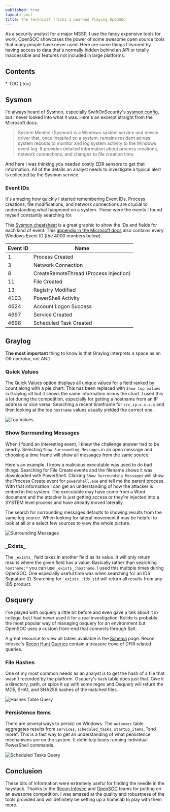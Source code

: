 ```yaml
---
published: true
layout: post
title: The Technical Tricks I Learned Playing OpenSOC
---
```


As a security analyst for a major MSSP, I use the fancy expensive tools for work. OpenSOC showcases the power of some awesome open source tools that many people have never used. Here are some things I learned by having access to data that's normally hidden behind an API or totally inaccessible and features not included in large platforms.

<h2>Contents</h2>
* TOC
{:toc}

## Sysmon

I'd always heard of Sysmon, especially SwiftOnSecurity's [sysmon config](https://github.com/SwiftOnSecurity/sysmon-config), but I never looked into what it was. Here's an excerpt straight from the Microsoft docs.

> System Monitor (Sysmon) is a Windows system service and device driver that, once installed on a system, remains resident across system reboots to monitor and log system activity to the Windows event log. It provides detailed information about process creations, network connections, and changes to file creation time.

And here I was thinking you needed costly EDR sensors to get that information. All of the details an analyst needs to investigate a typical alert is collected by the Sysmon service. 

### Event IDs

It's amazing how quickly I started remembering Event IDs. Process creations, file modifications, and network connections are crucial to understanding what happened on a system. These were the events I found myself constantly searching for.

This [Sysmon cheatsheet](https://github.com/olafhartong/sysmon-cheatsheet) is a great graphic to show the IDs and fields for each kind of event. This [appendix in the Microsoft docs](https://docs.microsoft.com/en-us/windows-server/identity/ad-ds/plan/appendix-l--events-to-monitor) also contains every Windows Event ID (the 4000 numbers below).

| Event ID   | Name                                   |
|------|----------------------------------------|
| 1    | Process Created                        |
| 3    | Network Connection                     |
| 8    | CreateRemoteThread (Process Injection) |
| 11   | File Created                           |
| 13   | Registry Modified                      |
| 4103 | PowerShell Activity                    |
| 4624 | Account Logon Success                  |
| 4697 | Service Created                        |
| 4698 | Scheduled Task Created                 |

## Graylog

**The most important** thing to know is that Graylog interprets a space as an OR operator, not AND. 

### Quick Values

The Quick Values option displays all unique values for a field ranked by count along with a pie chart. This has been replaced with `Show top values` in Graylog v3 but it shows the same information minus the chart. I used this a lot during the competition, especially for getting a hostname from an IP address or vice versa. Searching a recent timeframe for `src_ip:x.x.x.x` and then looking at the top `hostname` values usually yielded the correct one.

![Top Values]({{site.baseurl}}/images/Technical-Tricks-OpenSOC/top-values.png)

### Show Surrounding Messages

When I found an interesting event, I knew the challenge answer had to be nearby. Selecting `Show Surrounding Messages` in an open message and choosing a time frame will show all messages from the same source.

Here's an example. I know a malicious executable was used to do bad things. Searching for File Create events and the filename shows it was downloaded with PowerShell. Clicking `Show Surrounding Messages`  will show the Process Create event for `powershell.exe` and tell me the parent process. With that information I can get an understanding of how the attacker is embed in the system. The executable may have come from a Word document and the attacker is just getting access or they're injected into a SYSTEM level process and have already moved laterally.

The search for surrounding messages defaults to showing results from the same log source. When looking for lateral movement it may be helpful to look at all or a select few sources to view the whole picture.

![Surrounding Messages]({{site.baseurl}}/images/Technical-Tricks-OpenSOC/surrounding-messages.png)

### \_Exists_

The `_exists_` field takes in another field as its value. It will only return results where the given field has a value. Basically rather than searching `hostname:*` you can use `_exists_:hostname`. I used this multiple times during OpenSOC. One especially useful time was when searching for an IDS Signature ID. Searching for `_exists_:ids_sid` will return all results from any IDS product.

## Osquery

I've played with osquery a little bit before and even gave a talk about it in college, but I had never used it for a real investigation. Kolide is probably the most popular way of managing osquery for an environment but OpenSOC uses a custom front-end that connects through Salt.

A great resource to view all tables available is the [Schema](https://osquery.io/schema) page. Recon Infosec's [Recon Hunt Queries](https://rhq.reconinfosec.com) contain a treasure trove of DFIR related queries.

### File Hashes

One of my most common needs as an analyst is to get the hash of a file that wasn't recorded by the platform. Osquery's `hash` table does just that. Give it a directory, path, or spice it up with some regex and Osquery will return the MD5, SHA1, and SHA256 hashes of the matched files.

![Hashes Table Query]({{site.baseurl}}/images/Technical-Tricks-OpenSOC/hashes.png)

### Persistence Items

There are several ways to persist on Windows. The `autoexec` table aggregates results from `services`, `scheduled_tasks`, `startup_items`, "and more". This is a fast way to get an understanding of what persistence mechanisms are on the system. It definitely beats running individual PowerShell commands.

![Scheduled Tasks Query]({{site.baseurl}}/images/Technical-Tricks-OpenSOC/scheduled-tasks.png)

## Conclusion

These bits of information were extremely useful for finding the needle in the haystack. Thanks to the [Recon Infosec](https://twitter.com/recon_infosec) and [OpenSOC](https://opensoc.io) teams for putting on an awesome competition. I was amazed at the quality and robustness of the tools provided and will definitely be setting up a homelab to play with them more.